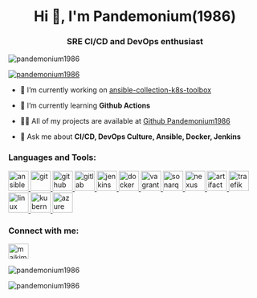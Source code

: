 <h1 align="center">Hi 👋, I'm Pandemonium(1986) </h1>
<h3 align="center">SRE CI/CD and DevOps enthusiast</h3>

<p align="left">
	<img src="https://komarev.com/ghpvc/?username=pandemonium1986&label=Profile%20views&color=0e75b6&style=flat" alt="pandemonium1986" />
</p>

<p align="left">
	<a href="https://github.com/ryo-ma/github-profile-trophy"><img src="https://github-profile-trophy.vercel.app/?username=pandemonium1986&margin-w=5&theme=nord" alt="pandemonium1986" /></a>
</p>

-   🔭 I’m currently working on [ansible-collection-k8s-toolbox](https://github.com/Pandemonium1986/ansible-collection-k8s-toolbox)

-   🌱 I’m currently learning **Github Actions**

-   👨‍💻 All of my projects are available at [Github Pandemonium1986](https://github.com/Pandemonium1986)

-   💬 Ask me about **CI/CD, DevOps Culture, Ansible, Docker, Jenkins**

<h3 align="left">Languages and Tools:</h3>
<p align="left">
	<a href="https://www.ansible.com/" target="_blank">
		<img src="https://www.vectorlogo.zone/logos/ansible/ansible-icon.svg" alt="ansible" width="40" height="40"/>
	</a>
	<a href="https://git-scm.com/" target="_blank">
		<img src="https://www.vectorlogo.zone/logos/git-scm/git-scm-icon.svg" alt="git" width="40" height="40"/>
	</a>
	<a href="https://github.com/" target="_blank">
		<img src="https://www.vectorlogo.zone/logos/github/github-tile.svg" alt="github" width="40" height="40"/>
	</a>
	<a href="https://about.gitlab.com/" target="_blank">
		<img src="https://www.vectorlogo.zone/logos/gitlab/gitlab-icon.svg" alt="gitlab" width="40" height="40"/>
	</a>
	<a href="https://www.jenkins.io" target="_blank">
		<img src="https://www.vectorlogo.zone/logos/jenkins/jenkins-icon.svg" alt="jenkins" width="40" height="40"/>
	</a>
	<a href="https://www.docker.com/" target="_blank">
		<img src="https://raw.githubusercontent.com/gilbarbara/logos/master/logos/docker-icon.svg" alt="docker" width="40" height="40"/>
	</a>
	<a href="https://app.vagrantup.com/pandemonium" target="_blank">
		<img src="https://www.vectorlogo.zone/logos/vagrantup/vagrantup-icon.svg" alt="vagrant" width="40" height="40"/>
	</a>
	<a href="https://www.sonarqube.org/" target="_blank">
		<img src="https://raw.githubusercontent.com/simple-icons/simple-icons/master/icons/sonarqube.svg" alt="sonarqube" width="40" height="40"/>
	</a>
	<a href="https://fr.sonatype.com/nexus/repository-oss" target="_blank">
		<img src="https://help.sonatype.com/docs/files/331022/34537964/3/1564671303641/NexusRepo_Icon.png" alt="nexus" width="40" height="40"/>
	</a>
	<a href="https://jfrog.com/artifactory/" target="_blank">
		<img src="https://raw.githubusercontent.com/AliasIO/wappalyzer/master/src/drivers/webextension/images/icons/Artifactory.svg" alt="artifactory" width="40" height="40"/>
	</a>
	<a href="https://traefik.io/" target="_blank">
		<img src="https://www.vectorlogo.zone/logos/traefikio/traefikio-icon.svg" alt="traefik" width="40" height="40"/>
	</a>
	<a href="https://www.linux.org/" target="_blank">
		<img src="https://devicons.github.io/devicon/devicon.git/icons/linux/linux-original.svg" alt="linux" width="40" height="40"/>
	</a>
	<a href="https://kubernetes.io" target="_blank">
		<img src="https://www.vectorlogo.zone/logos/kubernetes/kubernetes-icon.svg" alt="kubernetes" width="40" height="40"/>
	</a>
	<a href="https://azure.microsoft.com/en-in/" target="_blank">
		<img src="https://www.vectorlogo.zone/logos/microsoft_azure/microsoft_azure-icon.svg" alt="azure" width="40" height="40"/>
	</a>
</p>

<p align="left">
	<h3 align="left">Connect with me:</h3>
	<a href="https://linkedin.com/in/maikimike" target="blank">
		<img align="center" src="https://cdn.jsdelivr.net/npm/simple-icons@3.0.1/icons/linkedin.svg" alt="maikimike" height="30" width="40" />
	</a>
</p>

<p><img align="center" src="https://github-readme-stats.vercel.app/api?username=pandemonium1986&show_icons=true&theme=react" alt="pandemonium1986" /></p>

<p>&nbsp;<img align="left" src="https://github-readme-stats.vercel.app/api/top-langs/?username=pandemonium1986&layout=compact&theme=react" alt="pandemonium1986" /></p>
